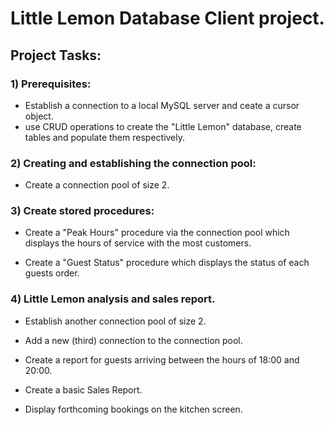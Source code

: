 
# Little Lemon Database Client project.

## Project Tasks:

### 1) Prerequisites:

- Establish a connection to a local MySQL server and ceate a cursor object.
- use CRUD operations to create the "Little Lemon" database, create tables and populate them respectively.

### 2) Creating and establishing the connection pool:

- Create a connection pool of size 2.

### 3) Create stored procedures:

- Create a "Peak Hours" procedure via the connection pool which displays the hours of service with the most customers.

- Create a "Guest Status" procedure which displays the status of each guests order.

### 4) Little Lemon analysis and sales report.
 
- Establish another connection pool of size 2.

- Add a new (third) connection to the connection pool.

- Create a report for guests arriving between the hours of 18:00 and 20:00.

- Create a basic Sales Report.

- Display forthcoming bookings on the kitchen screen.




